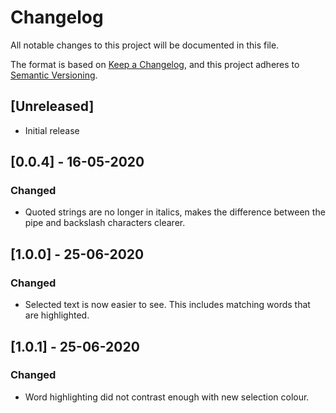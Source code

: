 # Changelog

All notable changes to this project will be documented in this file.

The format is based on [Keep a Changelog](https://keepachangelog.com/en/1.0.0/),
and this project adheres to [Semantic Versioning](https://semver.org/spec/v2.0.0.html).


## [Unreleased]

- Initial release

## [0.0.4] - 16-05-2020
### Changed

- Quoted strings are no longer in italics, makes the difference between the pipe and backslash characters clearer.

## [1.0.0] - 25-06-2020
### Changed

- Selected text is now easier to see. This includes matching words that are highlighted.

## [1.0.1] - 25-06-2020
### Changed

- Word highlighting did not contrast enough with new selection colour.